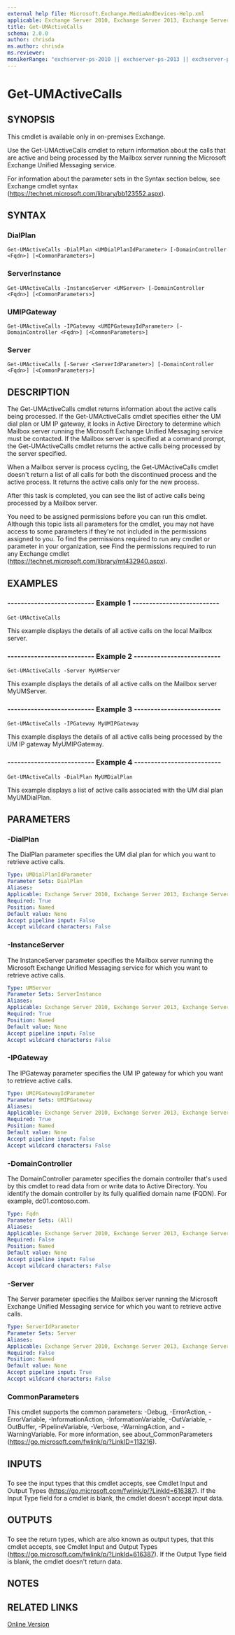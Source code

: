 ```yaml
---
external help file: Microsoft.Exchange.MediaAndDevices-Help.xml
applicable: Exchange Server 2010, Exchange Server 2013, Exchange Server 2016, Exchange Server 2019
title: Get-UMActiveCalls
schema: 2.0.0
author: chrisda
ms.author: chrisda
ms.reviewer:
monikerRange: "exchserver-ps-2010 || exchserver-ps-2013 || exchserver-ps-2016 || exchserver-ps-2019"
---
```


# Get-UMActiveCalls

## SYNOPSIS
This cmdlet is available only in on-premises Exchange.

Use the Get-UMActiveCalls cmdlet to return information about the calls that are active and being processed by the Mailbox server running the Microsoft Exchange Unified Messaging service.

For information about the parameter sets in the Syntax section below, see Exchange cmdlet syntax (https://technet.microsoft.com/library/bb123552.aspx).

## SYNTAX

### DialPlan
```
Get-UMActiveCalls -DialPlan <UMDialPlanIdParameter> [-DomainController <Fqdn>] [<CommonParameters>]
```

### ServerInstance
```
Get-UMActiveCalls -InstanceServer <UMServer> [-DomainController <Fqdn>] [<CommonParameters>]
```

### UMIPGateway
```
Get-UMActiveCalls -IPGateway <UMIPGatewayIdParameter> [-DomainController <Fqdn>] [<CommonParameters>]
```

### Server
```
Get-UMActiveCalls [-Server <ServerIdParameter>] [-DomainController <Fqdn>] [<CommonParameters>]
```

## DESCRIPTION
The Get-UMActiveCalls cmdlet returns information about the active calls being processed. If the Get-UMActiveCalls cmdlet specifies either the UM dial plan or UM IP gateway, it looks in Active Directory to determine which Mailbox server running the Microsoft Exchange Unified Messaging service must be contacted. If the Mailbox server is specified at a command prompt, the Get-UMActiveCalls cmdlet returns the active calls being processed by the server specified.

When a Mailbox server is process cycling, the Get-UMActiveCalls cmdlet doesn't return a list of all calls for both the discontinued process and the active process. It returns the active calls only for the new process.

After this task is completed, you can see the list of active calls being processed by a Mailbox server.

You need to be assigned permissions before you can run this cmdlet. Although this topic lists all parameters for the cmdlet, you may not have access to some parameters if they're not included in the permissions assigned to you. To find the permissions required to run any cmdlet or parameter in your organization, see Find the permissions required to run any Exchange cmdlet (https://technet.microsoft.com/library/mt432940.aspx).

## EXAMPLES

### -------------------------- Example 1 --------------------------
```
Get-UMActiveCalls
```

This example displays the details of all active calls on the local Mailbox server.

### -------------------------- Example 2 --------------------------
```
Get-UMActiveCalls -Server MyUMServer
```

This example displays the details of all active calls on the Mailbox server MyUMServer.

### -------------------------- Example 3 --------------------------
```
Get-UMActiveCalls -IPGateway MyUMIPGateway
```

This example displays the details of all active calls being processed by the UM IP gateway MyUMIPGateway.

### -------------------------- Example 4 --------------------------
```
Get-UMActiveCalls -DialPlan MyUMDialPlan
```

This example displays a list of active calls associated with the UM dial plan MyUMDialPlan.

## PARAMETERS

### -DialPlan
The DialPlan parameter specifies the UM dial plan for which you want to retrieve active calls.

```yaml
Type: UMDialPlanIdParameter
Parameter Sets: DialPlan
Aliases:
Applicable: Exchange Server 2010, Exchange Server 2013, Exchange Server 2016, Exchange Server 2019
Required: True
Position: Named
Default value: None
Accept pipeline input: False
Accept wildcard characters: False
```

### -InstanceServer
The InstanceServer parameter specifies the Mailbox server running the Microsoft Exchange Unified Messaging service for which you want to retrieve active calls.

```yaml
Type: UMServer
Parameter Sets: ServerInstance
Aliases:
Applicable: Exchange Server 2010, Exchange Server 2013, Exchange Server 2016, Exchange Server 2019
Required: True
Position: Named
Default value: None
Accept pipeline input: False
Accept wildcard characters: False
```

### -IPGateway
The IPGateway parameter specifies the UM IP gateway for which you want to retrieve active calls.

```yaml
Type: UMIPGatewayIdParameter
Parameter Sets: UMIPGateway
Aliases:
Applicable: Exchange Server 2010, Exchange Server 2013, Exchange Server 2016, Exchange Server 2019
Required: True
Position: Named
Default value: None
Accept pipeline input: False
Accept wildcard characters: False
```

### -DomainController
The DomainController parameter specifies the domain controller that's used by this cmdlet to read data from or write data to Active Directory. You identify the domain controller by its fully qualified domain name (FQDN). For example, dc01.contoso.com.

```yaml
Type: Fqdn
Parameter Sets: (All)
Aliases:
Applicable: Exchange Server 2010, Exchange Server 2013, Exchange Server 2016, Exchange Server 2019
Required: False
Position: Named
Default value: None
Accept pipeline input: False
Accept wildcard characters: False
```

### -Server
The Server parameter specifies the Mailbox server running the Microsoft Exchange Unified Messaging service for which you want to retrieve active calls.

```yaml
Type: ServerIdParameter
Parameter Sets: Server
Aliases:
Applicable: Exchange Server 2010, Exchange Server 2013, Exchange Server 2016, Exchange Server 2019
Required: False
Position: Named
Default value: None
Accept pipeline input: True
Accept wildcard characters: False
```

### CommonParameters
This cmdlet supports the common parameters: -Debug, -ErrorAction, -ErrorVariable, -InformationAction, -InformationVariable, -OutVariable, -OutBuffer, -PipelineVariable, -Verbose, -WarningAction, and -WarningVariable. For more information, see about_CommonParameters (https://go.microsoft.com/fwlink/p/?LinkID=113216).

## INPUTS

###  
To see the input types that this cmdlet accepts, see Cmdlet Input and Output Types (https://go.microsoft.com/fwlink/p/?LinkId=616387). If the Input Type field for a cmdlet is blank, the cmdlet doesn't accept input data.

## OUTPUTS

###  
To see the return types, which are also known as output types, that this cmdlet accepts, see Cmdlet Input and Output Types (https://go.microsoft.com/fwlink/p/?LinkId=616387). If the Output Type field is blank, the cmdlet doesn't return data.

## NOTES

## RELATED LINKS

[Online Version](https://technet.microsoft.com/library/4c7418a5-783c-4db7-82da-49ceaa3d534f.aspx)

